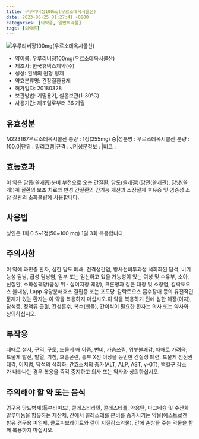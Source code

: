 ```yaml
---
title: 우루리버정100mg(우르소데옥시콜산)
date: 2023-06-25 01:27:41 +0800
categories: [의약품, 일반의약품]
tags: [의약품]
---
```

![우루리버정100mg(우르소데옥시콜산)](https://nedrug.mfds.go.kr/pbp/cmn/itemImageDownload/152699874330700037)

- 약이름: 우루리버정100mg(우르소데옥시콜산)
- 제조사: 한국휴텍스제약(주)
- 성상: 흰색의 원형 정제
- 약효분류명: 간장질환용제
- 허가일자: 20180328
- 보관방법: 기밀용기, 실온보관(1-30℃)
- 사용기간: 제조일로부터 36 개월
## 유효성분
M223167우르소데옥시콜산
총량 : 1정(255mg) 중|성분명 : 우르소데옥시콜산|분량 : 100.0|단위 : 밀리그램|규격 : JP|성분정보 : |비고 :
## 효능효과
이 약은 담즙(쓸개즙)분비 부전으로 오는 간질환, 담도(쓸개길)(담관(쓸개관), 담낭(쓸개))계 질환의 보조 치료와 만성 간질환의 간기능 개선과 소장절제 후유증 및 염증성 소장 질환의 소화불량에 사용합니다.
## 사용법
성인은 1회 0.5~1정(50~100 mg) 1일 3회 복용합니다.
## 주의사항
이 약에 과민증 환자, 심한 담도 폐쇄, 전격성간염, 방사선비투과성 석회화된 담석, 비기능성 담낭, 급성 담낭염, 임부 또는 임신하고 있을 가능성이 있는 여성 및 수유부, 소아, 신질환, 소화성궤양(급성 위ㆍ십이지장 궤양), 크론병과 같은 대장 및 소장염, 갈락토오스 불내성, Lapp 유당분해효소 결핍증 또는 포도당-갈락토오스 흡수장애 등의 유전적인 문제가 있는 환자는 이 약을 복용하지 마십시오.이 약을 복용하기 전에 심한 췌장(이자), 담석증, 정맥류 출혈, 간성혼수, 복수(뱃물), 간이식이 필요한 환자는 의사 또는 약사와 상의하십시오.
## 부작용
때때로 설사, 구역, 구토, 드물게 배 아픔, 변비, 가슴쓰림, 위부불쾌감, 때때로 가려움, 드물게 발진, 발열, 기침, 호흡곤란, 흉부 X선 이상을 동반한 간질성 폐렴, 드물게 전신권태감, 어지럼, 담석의 석회화, 간효소치의 증가(ALT, ALP, AST, γ-GT), 백혈구 감소가 나타나는 경우 복용을 즉각 중지하고 의사 또는 약사와 상의하십시오.
## 주의해야 할 약 또는 음식
경구용 당뇨병제(톨부타미드), 콜레스티라민, 콜레스티폴, 약용탄, 마그네슘 및 수산화알루미늄을 함유하는 제산제, 간에서 콜레스테롤 분비를 증가시키는 약물(에스트로겐 함유 경구용 피임제, 클로피브레이트와 같이 지질감소약물), 간에 손상을 주는 약물을 함께 복용하지 마십시오.
